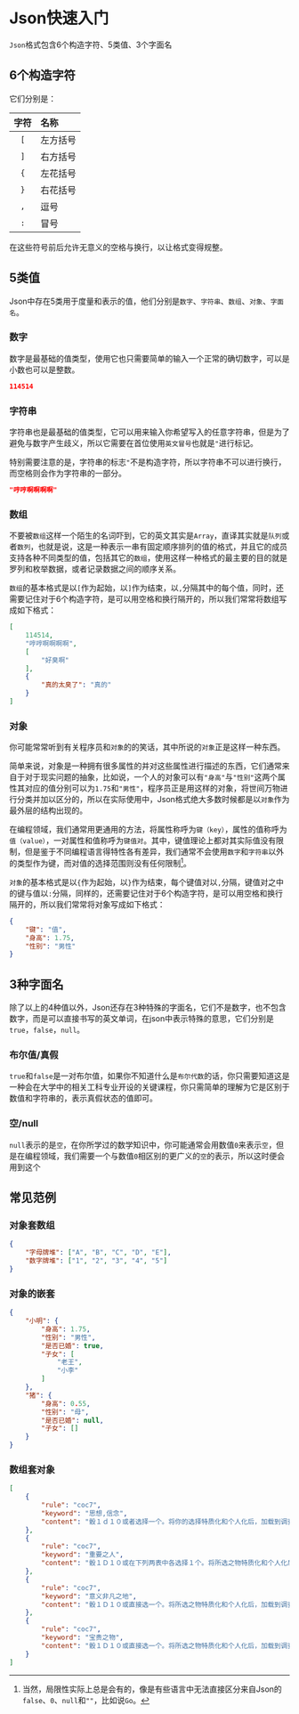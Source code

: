 # Json快速入门
`Json`格式包含6个构造字符、5类值、3个字面名

## 6个构造字符
它们分别是：  

| 字符 | 名称 |
|:-:|:--|
| `[` | 左方括号 |
| `]` | 右方括号 |
| `{` | 左花括号 |
| `}` | 右花括号 |
| `,` | 逗号 |
| `:` | 冒号 |

在这些符号前后允许无意义的空格与换行，以让格式变得规整。


## 5类值
Json中存在5类用于度量和表示的值，他们分别是`数字`、`字符串`、`数组`、`对象`、`字面名`。

### 数字
数字是最基础的值类型，使用它也只需要简单的输入一个正常的确切数字，可以是小数也可以是整数。

```json
114514
```

### 字符串
字符串也是最基础的值类型，它可以用来输入你希望写入的任意字符串，但是为了避免与数字产生歧义，所以它需要在首位使用`英文冒号`也就是`"`进行标记。  

特别需要注意的是，字符串的标志`"`不是构造字符，所以字符串不可以进行换行，而空格则会作为字符串的一部分。  

```json
"哼哼啊啊啊啊"
```

### 数组
不要被`数组`这样一个陌生的名词吓到，它的英文其实是`Array`，直译其实就是`队列`或者`数列`，也就是说，这是一种表示一串有固定顺序排列的值的格式，并且它的成员支持各种不同类型的值，包括其它的`数组`，使用这样一种格式的最主要的目的就是罗列和枚举数据，或者记录数据之间的顺序关系。  

`数组`的基本格式是以`[`作为起始，以`]`作为结束，以`,`分隔其中的每个值，同时，还需要记住对于6个构造字符，是可以用空格和换行隔开的，所以我们常常将数组写成如下格式：  

```json
[
    114514,
    "哼哼啊啊啊啊",
    [
        "好臭啊"
    ],
    {
        "真的太臭了": "真的"
    }
]
```

### 对象
你可能常常听到有关程序员和`对象`的的笑话，其中所说的`对象`正是这样一种东西。  

简单来说，对象是一种拥有很多属性的并对这些属性进行描述的东西，它们通常来自于对于现实问题的抽象，比如说，一个人的对象可以有`"身高"`与`"性别"`这两个属性其对应的值分别可以为`1.75`和`"男性"`，程序员正是用这样的对象，将世间万物进行分类并加以区分的，所以在实际使用中，Json格式绝大多数时候都是以`对象`作为最外层的结构出现的。  

在编程领域，我们通常用更通用的方法，将属性称呼为`键（key）`，属性的值称呼为`值（value）`，一对属性和值称呼为`键值对`。其中，键值理论上都对其实际值没有限制，但是鉴于不同编程语言得特性各有差异，我们通常不会使用`数字`和`字符串`以外的类型作为键，而对值的选择范围则没有任何限制[^1]。  

`对象`的基本格式是以`{`作为起始，以`}`作为结束，每个键值对以`,`分隔，键值对之中的键与值以`:`分隔，同样的，还需要记住对于6个构造字符，是可以用空格和换行隔开的，所以我们常常将对象写成如下格式：  
```json
{
    "键": "值",
    "身高": 1.75,
    "性别": "男性"
}
```

## 3种字面名
除了以上的4种值以外，Json还存在3种特殊的字面名，它们不是数字，也不包含数字，而是可以直接书写的英文单词，在json中表示特殊的意思，它们分别是`true`，`false`，`null`。

### 布尔值/真假
`true`和`false`是一对布尔值，如果你不知道什么是`布尔代数`的话，你只需要知道这是一种会在大学中的相关工科专业开设的关键课程，你只需简单的理解为它是区别于数值和字符串的，表示真假状态的值即可。

### 空/null
`null`表示的是`空`，在你所学过的数学知识中，你可能通常会用数值`0`来表示`空`，但是在编程领域，我们需要一个与数值`0`相区别的更广义的`空`的表示，所以这时便会用到这个

## 常见范例
### 对象套数组
```json
{
    "字母牌堆": ["A", "B", "C", "D", "E"],
    "数字牌堆": ["1", "2", "3", "4", "5"]
}
```

### 对象的嵌套
```json
{
    "小明": {
        "身高": 1.75,
        "性别": "男性",
        "是否已婚": true,
        "子女": [
            "老王",
            "小李"
        ]
    },
    "猪": {
        "身高": 0.55,
        "性别": "母",
        "是否已婚": null,
        "子女": []
    }
}
```

### 数组套对象
```json
[
    {
        "rule": "coc7",
        "keyword": "思想,信念",
        "content": "骰１ｄ１０或者选择一个。将你的选择特质化和个人化后，加载到调查员上。\r\n１：你信仰并祈并一位大能。（例如毗沙门天、耶稣基督、海尔·塞拉西一世）\r\n２：人类无需上帝。（例如坚定的无神论者，人文主义者，世俗主义者）\r\n３：科学万能！科学万岁！你将选择其中之一。（例如进化论，低温学，太空探索）\r\n４：命中注定。（例如因果报应，种姓系统，超自然存在）\r\n５：社团或秘密结社的一员。（例如共济会，女协，匿名者）\r\n６：社会坏掉了，而你将成为正义的伙伴。应斩除之物是？（例如毒品，暴力，种族歧视）\r\n７：神秘依然在。（例如占星术，招魂术，塔罗）\r\n８：诸君，我喜欢政治。（例如保守党，共产党，自由党）\r\n９：“金钱就是力量，我的朋友，我将竭尽全力获取我能看到的一切。”（例如贪婪心，进取心，冷酷心）\r\n１０：竞选者/激进主义者。（例如女权运动人，平等主义家，工会权柄）"
    },
    {
        "rule": "coc7",
        "keyword": "重要之人",
        "content": "骰１Ｄ１０或在下列两表中各选择１个。将所选之物特质化和个人化后，加载到调查员身上。当然，别忘了给他们取个名字。\r\n首先，他们是谁？\r\n１：父辈。（例如母亲，父亲，继母）\r\n２：祖父辈。（例如外祖母，祖父）\r\n３：兄弟。（例如妹妹，半血亲妹妹，无血缘妹妹）\r\n４：孩子。（儿子或女儿）\r\n５：另一半。（例如配偶，未婚夫，爱人）\r\n６那位指引你人生技能的人。指明该技能和该人。（例如学校教师，师傅，父亲）\r\n７：青梅竹马。（例如同学，邻居，幼驯染）\r\n８：名人。偶像或者英雄。当然也许你从未见过他。（例如电影明星，政治家，音乐家。）\r\n９：游戏中的另一位调查员伙伴。随机或自选。\r\n１０：游戏中另一外ＮＰＣ。详情咨询你的守秘人。\r\n然后，骰或选为什么这人对你如此重要。下列选项不会对所有人都有意义，所以你可以骰多次或者直选合适的理由。\r\n１：你欠了他们人情。他们帮助了你什么？（例如，经济上，困难时期的庇护，给你第一份工作）\r\n２：他们教会了你一些东西。（例如，技能，如何去爱，如何成为男子汉）\r\n３：他们给了你生命的意义。（例如，你渴望成为他们那样的人，你苦苦追寻着他们，你想让他们高兴）\r\n４：你曾害了他们，而现在寻求救赎。例如，偷窃了他们的钱财，向警方报告了他们的行踪，在他们绝望时拒绝救助）\r\n５：同甘共苦。（例如，你们共同经历过困难时期，你们携手成长，共同度过战争）\r\n６：你想向他们证明自己。（例如，自己找到工作，自己搞到老婆，自己考到学历）\r\n７：你崇拜他们。（例如，崇拜他们的名头，他们的魅力，他们的工作）\r\n８：后悔的感觉。（例如，你本应死在他们面前，你背弃了你的誓言，你在可以助人之时驻足不前）\r\n９：你试图证明你比他们更出色。他们的缺点是？（例如，懒惰，酗酒，冷漠）\r\n１０：他们扰乱了你的人生，而你寻求复仇。发生了什么？（例如，射杀爱人之日，国破家亡之时，明镜\r\n两分之际）"
    },
    {
        "rule": "coc7",
        "keyword": "意义非凡之地",
        "content": "骰１Ｄ１０或直接选一个。将所选之物特质化和个人化后，加载到调查员身上。当然也别忘了取名字。\r\n１：你最爱的学府。（例如，中学，大学）\r\n２：你的故乡。（例如，乡下老家，小镇村，大都市）\r\n３：相识初恋之处。（例如，音乐会，度假村，核弹避难所）\r\n４：静思之地。（例如，图书馆，你的乡土别墅，钓鱼中）\r\n５：社交之地。（例如，绅士俱乐部，地方酒吧，叔叔的家）\r\n６：联系你思想/信念的场所。（例如，小教堂，麦加，巨石阵）\r\n７：重要之人的坟墓。（例如，另一半，孩子，爱人）\r\n８：家族所在。（例如，乡下小屋，租屋，幼年的孤儿院）\r\n９：生命中最高兴时的所在。（例如，初吻时坐着的公园长椅，你的大学）\r\n１０：工作地点。（例如，办公室，图书馆，银行）"
    },
    {
        "rule": "coc7",
        "keyword": "宝贵之物",
        "content": "骰１Ｄ１０或直接选一个。将所选之物特质化和个人化后，加载到调查员身上。\r\n１：与你得意技相关之物。（例如华服，假ＩＤ卡，青铜指虎）\r\n２：职业必需品。（例如医疗包，汽车，撬锁器）\r\n３：童年的遗留物。（例如漫画书，随身小刀，幸运币）\r\n４：逝者遗物。（例如烛堡，钱包里的遗照，信）\r\n５：重要之人给予之物。（例如戒指，日志，地图）\r\n６：收藏品。（例如撤票，标本，记录）\r\n７：你发掘而不知真相的东西。答案追寻中。（例如，橱柜里找到的未知语言信件，一根奇怪的从父亲出继承来的来源不明的风琴，花园里挖出来的奇妙的银球）"
    }
]
```





[^1]: 当然，局限性实际上总是会有的，像是有些语言中无法直接区分来自Json的`false`、`0`、`null`和`""`，比如说`Go`。
